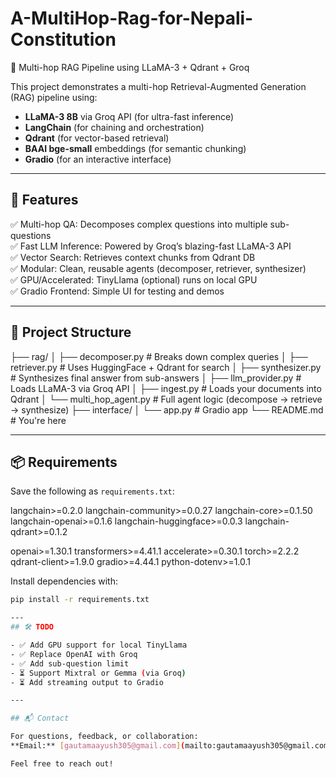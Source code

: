 # A-MultiHop-Rag-for-Nepali-Constitution  
🧠 Multi-hop RAG Pipeline using LLaMA-3 + Qdrant + Groq  

This project demonstrates a multi-hop Retrieval-Augmented Generation (RAG) pipeline using:

- **LLaMA-3 8B** via Groq API (for ultra-fast inference)  
- **LangChain** (for chaining and orchestration)  
- **Qdrant** (for vector-based retrieval)  
- **BAAI bge-small** embeddings (for semantic chunking)  
- **Gradio** (for an interactive interface)  

---

## 🚀 Features

✅ Multi-hop QA: Decomposes complex questions into multiple sub-questions  
✅ Fast LLM Inference: Powered by Groq’s blazing-fast LLaMA-3 API  
✅ Vector Search: Retrieves context chunks from Qdrant DB  
✅ Modular: Clean, reusable agents (decomposer, retriever, synthesizer)  
✅ GPU/Accelerated: TinyLlama (optional) runs on local GPU  
✅ Gradio Frontend: Simple UI for testing and demos  

---

## 📁 Project Structure

├── rag/
│ ├── decomposer.py # Breaks down complex queries
│ ├── retriever.py # Uses HuggingFace + Qdrant for search
│ ├── synthesizer.py # Synthesizes final answer from sub-answers
│ ├── llm_provider.py # Loads LLaMA-3 via Groq API
│ ├── ingest.py # Loads your documents into Qdrant
│ └── multi_hop_agent.py # Full agent logic (decompose → retrieve → synthesize)
├── interface/
│ └── app.py # Gradio app
└── README.md # You're here


---

## 📦 Requirements

Save the following as `requirements.txt`:

langchain>=0.2.0
langchain-community>=0.0.27
langchain-core>=0.1.50
langchain-openai>=0.1.6
langchain-huggingface>=0.0.3
langchain-qdrant>=0.1.2

openai>=1.30.1
transformers>=4.41.1
accelerate>=0.30.1
torch>=2.2.2
qdrant-client>=1.9.0
gradio>=4.44.1
python-dotenv>=1.0.1


Install dependencies with:

```bash
pip install -r requirements.txt

---
## 🛠️ TODO

- ✅ Add GPU support for local TinyLlama  
- ✅ Replace OpenAI with Groq  
- ✅ Add sub-question limit  
- ⏳ Support Mixtral or Gemma (via Groq)  
- ⏳ Add streaming output to Gradio  

---

## 📬 Contact

For questions, feedback, or collaboration:  
**Email:** [gautamaayush305@gmail.com](mailto:gautamaayush305@gmail.com)

Feel free to reach out!
